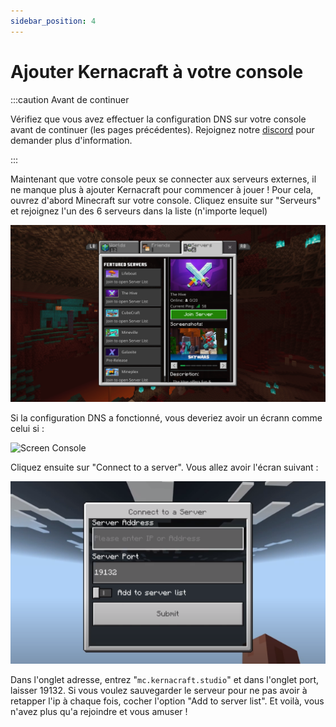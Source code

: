 ```yaml
---
sidebar_position: 4
---
```


# Ajouter Kernacraft à votre console

:::caution Avant de continuer

Vérifiez que vous avez effectuer la configuration DNS sur votre console avant de continuer (les pages précédentes). Rejoignez notre [discord](https://dsc.gg/kernacraft) pour demander plus d'information.

:::

Maintenant que votre console peux se connecter aux serveurs externes, il ne manque plus à ajouter Kernacraft pour commencer à jouer !
Pour cela, ouvrez d'abord Minecraft sur votre console. Cliquez ensuite sur "Serveurs" et rejoignez l'un des 6 serveurs dans la liste (n'importe lequel)

![Screen Console](/img/screen/console1.png)

Si la configuration DNS a fonctionné, vous deveriez avoir un écrann comme celui si :

![Screen Console](/img/screen/consone2.png)

Cliquez ensuite sur "Connect to a server". Vous allez avoir l'écran suivant :

![Screen Console](/img/screen/console3.png)

Dans l'onglet adresse, entrez "`mc.kernacraft.studio`" et dans l'onglet port, laisser 19132. Si vous voulez sauvegarder le serveur pour ne pas avoir à retapper l'ip à chaque fois, cocher l'option "Add to server list". Et voilà, vous n'avez plus qu'a rejoindre et vous amuser !

